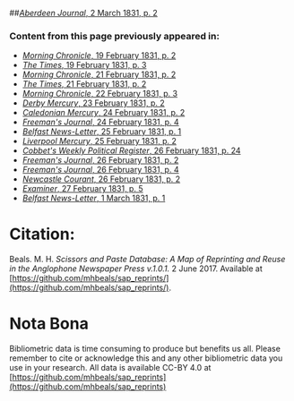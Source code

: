 ##[*Aberdeen Journal*, 2 March 1831, p. 2](https://mhbeals.github.io/sap_html/Aberdeen-Journal/Aberdeen-Journal-2-March-1831-p-2)

### Content from this page previously appeared in:
+ [*Morning Chronicle*, 19 February 1831, p. 2](https://mhbeals.github.io/sap_html/Morning-Chronicle/Morning-Chronicle-19-February-1831-p-2)
+ [*The Times*, 19 February 1831, p. 3](https://mhbeals.github.io/sap_html/The-Times/The-Times-19-February-1831-p-3)
+ [*Morning Chronicle*, 21 February 1831, p. 2](https://mhbeals.github.io/sap_html/Morning-Chronicle/Morning-Chronicle-21-February-1831-p-2)
+ [*The Times*, 21 February 1831, p. 2](https://mhbeals.github.io/sap_html/The-Times/The-Times-21-February-1831-p-2)
+ [*Morning Chronicle*, 22 February 1831, p. 3](https://mhbeals.github.io/sap_html/Morning-Chronicle/Morning-Chronicle-22-February-1831-p-3)
+ [*Derby Mercury*, 23 February 1831, p. 2](https://mhbeals.github.io/sap_html/Derby-Mercury/Derby-Mercury-23-February-1831-p-2)
+ [*Caledonian Mercury*, 24 February 1831, p. 2](https://mhbeals.github.io/sap_html/Caledonian-Mercury/Caledonian-Mercury-24-February-1831-p-2)
+ [*Freeman's Journal*, 24 February 1831, p. 4](https://mhbeals.github.io/sap_html/Freeman's-Journal/Freeman's-Journal-24-February-1831-p-4)
+ [*Belfast News-Letter*, 25 February 1831, p. 1](https://mhbeals.github.io/sap_html/Belfast-News-Letter/Belfast-News-Letter-25-February-1831-p-1)
+ [*Liverpool Mercury*, 25 February 1831, p. 2](https://mhbeals.github.io/sap_html/Liverpool-Mercury/Liverpool-Mercury-25-February-1831-p-2)
+ [*Cobbet's Weekly Political Register*, 26 February 1831, p. 24](https://mhbeals.github.io/sap_html/Cobbet's-Weekly-Political-Register/Cobbet's-Weekly-Political-Register-26-February-1831-p-24)
+ [*Freeman's Journal*, 26 February 1831, p. 2](https://mhbeals.github.io/sap_html/Freeman's-Journal/Freeman's-Journal-26-February-1831-p-2)
+ [*Freeman's Journal*, 26 February 1831, p. 4](https://mhbeals.github.io/sap_html/Freeman's-Journal/Freeman's-Journal-26-February-1831-p-4)
+ [*Newcastle Courant*, 26 February 1831, p. 2](https://mhbeals.github.io/sap_html/Newcastle-Courant/Newcastle-Courant-26-February-1831-p-2)
+ [*Examiner*, 27 February 1831, p. 5](https://mhbeals.github.io/sap_html/Examiner/Examiner-27-February-1831-p-5)
+ [*Belfast News-Letter*, 1 March 1831, p. 1](https://mhbeals.github.io/sap_html/Belfast-News-Letter/Belfast-News-Letter-1-March-1831-p-1)
                    
# Citation: 

Beals. M. H. *Scissors and Paste Database: A Map of Reprinting and Reuse in the Anglophone Newspaper Press v.1.0.1.* 2 June 2017. Available at [https://github.com/mhbeals/sap_reprints/](https://github.com/mhbeals/sap_reprints/). 
                    
# Nota Bona

Bibliometric data is time consuming to produce but benefits us all. Please remember to cite or acknowledge this and any other bibliometric data you use in your research. All data is available CC-BY 4.0 at [https://github.com/mhbeals/sap_reprints](https://github.com/mhbeals/sap_reprints)